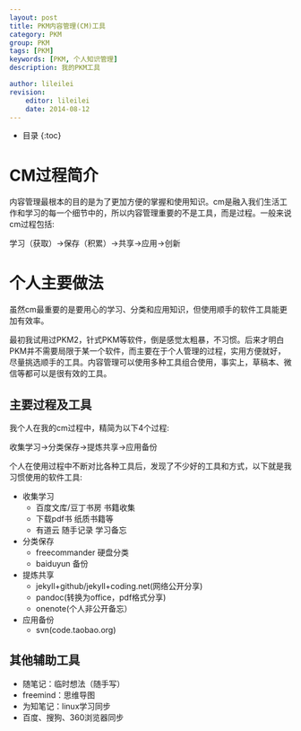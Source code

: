 ```yaml
---
layout: post
title: PKM内容管理(CM)工具
category: PKM
group: PKM
tags: [PKM]
keywords: [PKM, 个人知识管理]
description: 我的PKM工具

author: lileilei
revision:
    editor: lileilei
    date: 2014-08-12
---
```


* 目录
{:toc}


# CM过程简介
内容管理最根本的目的是为了更加方便的掌握和使用知识。cm是融入我们生活工作和学习的每一个细节中的，所以内容管理重要的不是工具，而是过程。一般来说cm过程包括:

学习（获取）→保存（积累）→共享→应用→创新

# 个人主要做法

虽然cm最重要的是要用心的学习、分类和应用知识，但使用顺手的软件工具能更加有效率。

最初我试用过PKM2，针式PKM等软件，倒是感觉太粗暴，不习惯。后来才明白PKM并不需要局限于某一个软件，而主要在于个人管理的过程，实用方便就好，尽量挑选顺手的工具。内容管理可以使用多种工具组合使用，事实上，草稿本、微信等都可以是很有效的工具。

## 主要过程及工具

我个人在我的cm过程中，精简为以下4个过程:

收集学习→分类保存→提炼共享→应用备份

个人在使用过程中不断对比各种工具后，发现了不少好的工具和方式，以下就是我习惯使用的软件工具:

+ 收集学习
    - 百度文库/豆丁书房 书籍收集
    - 下载pdf书 纸质书籍等
    - 有道云 随手记录 学习备忘
+ 分类保存
    - freecommander 硬盘分类
    - baiduyun 备份
+ 提炼共享
    - jekyll+github/jekyll+coding.net(网络公开分享)
    - pandoc(转换为office，pdf格式分享)
    - onenote(个人非公开备忘）
+ 应用备份
    - svn(code.taobao.org)

## 其他辅助工具

+ 随笔记：临时想法（随手写）
+ freemind：思维导图
+ 为知笔记：linux学习同步
+ 百度、搜狗、360浏览器同步